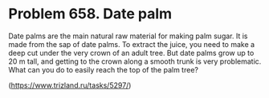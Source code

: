 # Problem 658. Date palm 

Date palms are the main natural raw material for making palm sugar. It is made from the sap of date palms. To extract the juice, you need to make a deep cut under the very crown of an adult tree. But date palms grow up to 20 m tall, and getting to the crown along a smooth trunk is very problematic. What can you do to easily reach the top of the palm tree?

(https://www.trizland.ru/tasks/5297/)